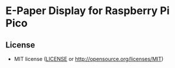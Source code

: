 # E-Paper Display for Raspberry Pi Pico

## License

- MIT license
  ([LICENSE](LICENSE.txt) or http://opensource.org/licenses/MIT)

